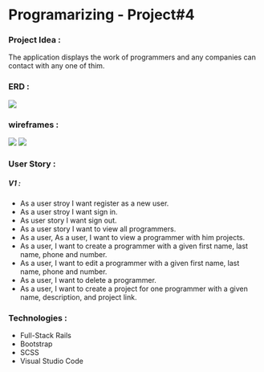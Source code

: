 # Programarizing - Project#4
 
### Project Idea : 
The application displays the work of programmers and any companies can contact with any one of thim.
### ERD : 
![](https://d.top4top.io/p_1558mwfvt3.jpg)

### wireframes :
![](https://b.top4top.io/p_1558lpmjp1.jpg)
![](https://c.top4top.io/p_1558orq8x2.jpg)

### User Story :
 ##### V1 :
 * As a user stroy I want register as a new user.
 * As a user stroy I want sign in.
 * As user story I want sign out.
 * As a user story I want to view all programmers.
 * As a user, As a user, I want to view a programmer with him projects.
 * As a user, I want to create a programmer with a given first name, last name, phone and number.
 * As a user, I want to edit a programmer with a given first name, last name, phone and number.
 * As a user, I want to delete a programmer.
 * As a user, I want to create a project for one programmer with a given name, description, and project link.

 ### Technologies : 
 * Full-Stack Rails 
 * Bootstrap
 * SCSS
 * Visual Studio Code
